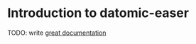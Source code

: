 # Introduction to datomic-easer

TODO: write [great documentation](http://jacobian.org/writing/what-to-write/)
